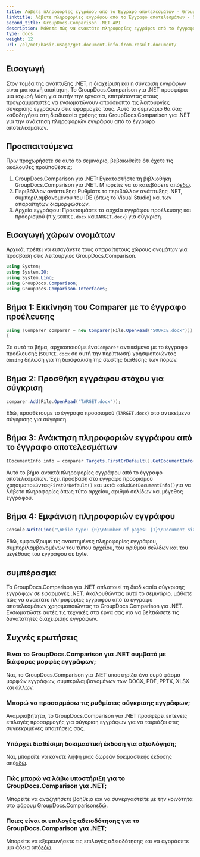 ```yaml
---
title: Λάβετε πληροφορίες εγγράφου από το Έγγραφο αποτελεσμάτων - GroupDocs.Comparison για .NET
linktitle: Λάβετε πληροφορίες εγγράφου από το Έγγραφο αποτελεσμάτων - GroupDocs.Comparison για .NET
second_title: GroupDocs.Comparison .NET API
description: Μάθετε πώς να ανακτάτε πληροφορίες εγγράφου από το έγγραφο αποτελεσμάτων χρησιμοποιώντας το GroupDocs.Comparison για .NET. Εύκολα βήματα που εξηγούνται για προγραμματιστές .NET.
type: docs
weight: 12
url: /el/net/basic-usage/get-document-info-from-result-document/
---
```

## Εισαγωγή
Στον τομέα της ανάπτυξης .NET, η διαχείριση και η σύγκριση εγγράφων είναι μια κοινή απαίτηση. Το GroupDocs.Comparison για .NET προσφέρει μια ισχυρή λύση για αυτήν την εργασία, επιτρέποντας στους προγραμματιστές να ενσωματώνουν απρόσκοπτα τις λειτουργίες σύγκρισης εγγράφων στις εφαρμογές τους. Αυτό το σεμινάριο θα σας καθοδηγήσει στη διαδικασία χρήσης του GroupDocs.Comparison για .NET για την ανάκτηση πληροφοριών εγγράφου από το έγγραφο αποτελεσμάτων. 
## Προαπαιτούμενα
Πριν προχωρήσετε σε αυτό το σεμινάριο, βεβαιωθείτε ότι έχετε τις ακόλουθες προϋποθέσεις:
1. GroupDocs.Comparison για .NET: Εγκαταστήστε τη βιβλιοθήκη GroupDocs.Comparison για .NET. Μπορείτε να το κατεβάσετε από[εδώ](https://releases.groupdocs.com/comparison/net/).
2. Περιβάλλον ανάπτυξης: Ρυθμίστε το περιβάλλον ανάπτυξης .NET, συμπεριλαμβανομένου του IDE (όπως το Visual Studio) και των απαραίτητων διαμορφώσεων.
3.  Αρχεία εγγράφου: Προετοιμάστε τα αρχεία εγγράφου προέλευσης και προορισμού (π.χ.`SOURCE.docx` και`TARGET.docx`) για σύγκριση.

## Εισαγωγή χώρων ονομάτων
Αρχικά, πρέπει να εισαγάγετε τους απαραίτητους χώρους ονομάτων για πρόσβαση στις λειτουργίες GroupDocs.Comparison.

```csharp
using System;
using System.IO;
using System.Linq;
using GroupDocs.Comparison;
using GroupDocs.Comparison.Interfaces;
```

## Βήμα 1: Εκκίνηση του Comparer με το έγγραφο προέλευσης
```csharp
using (Comparer comparer = new Comparer(File.OpenRead("SOURCE.docx")))
{
```
 Σε αυτό το βήμα, αρχικοποιούμε ένα`Comparer` αντικείμενο με το έγγραφο προέλευσης (`SOURCE.docx` σε αυτή την περίπτωση) χρησιμοποιώντας α`using` δήλωση για τη διασφάλιση της σωστής διάθεσης των πόρων.
## Βήμα 2: Προσθήκη εγγράφου στόχου για σύγκριση
```csharp
comparer.Add(File.OpenRead("TARGET.docx"));
```
Εδώ, προσθέτουμε το έγγραφο προορισμού (`TARGET.docx`) στο αντικείμενο σύγκρισης για σύγκριση.
## Βήμα 3: Ανάκτηση πληροφοριών εγγράφου από το έγγραφο αποτελεσμάτων
```csharp
IDocumentInfo info = comparer.Targets.FirstOrDefault().GetDocumentInfo();
```
 Αυτό το βήμα ανακτά πληροφορίες εγγράφου από το έγγραφο αποτελεσμάτων. Έχει πρόσβαση στο έγγραφο προορισμού χρησιμοποιώντας`FirstOrDefault()` και μετά καλεί`GetDocumentInfo()`για να λάβετε πληροφορίες όπως τύπο αρχείου, αριθμό σελίδων και μέγεθος εγγράφου.
## Βήμα 4: Εμφάνιση πληροφοριών εγγράφου
```csharp
Console.WriteLine("\nFile type: {0}\nNumber of pages: {1}\nDocument size: {2} bytes", info.FileType, info.PageCount, info.Size);
```
Εδώ, εμφανίζουμε τις ανακτημένες πληροφορίες εγγράφου, συμπεριλαμβανομένων του τύπου αρχείου, του αριθμού σελίδων και του μεγέθους του εγγράφου σε byte.

## συμπέρασμα
Το GroupDocs.Comparison για .NET απλοποιεί τη διαδικασία σύγκρισης εγγράφων σε εφαρμογές .NET. Ακολουθώντας αυτό το σεμινάριο, μάθατε πώς να ανακτάτε πληροφορίες εγγράφου από το έγγραφο αποτελεσμάτων χρησιμοποιώντας το GroupDocs.Comparison για .NET. Ενσωματώστε αυτές τις τεχνικές στα έργα σας για να βελτιώσετε τις δυνατότητες διαχείρισης εγγράφων.
## Συχνές ερωτήσεις
### Είναι το GroupDocs.Comparison για .NET συμβατό με διάφορες μορφές εγγράφων;
Ναι, το GroupDocs.Comparison για .NET υποστηρίζει ένα ευρύ φάσμα μορφών εγγράφων, συμπεριλαμβανομένων των DOCX, PDF, PPTX, XLSX και άλλων.
### Μπορώ να προσαρμόσω τις ρυθμίσεις σύγκρισης εγγράφων;
Αναμφισβήτητα, το GroupDocs.Comparison για .NET προσφέρει εκτενείς επιλογές προσαρμογής για σύγκριση εγγράφων για να ταιριάζει στις συγκεκριμένες απαιτήσεις σας.
### Υπάρχει διαθέσιμη δοκιμαστική έκδοση για αξιολόγηση;
 Ναι, μπορείτε να κάνετε λήψη μιας δωρεάν δοκιμαστικής έκδοσης από[εδώ](https://releases.groupdocs.com/).
### Πώς μπορώ να λάβω υποστήριξη για το GroupDocs.Comparison για .NET;
 Μπορείτε να αναζητήσετε βοήθεια και να συνεργαστείτε με την κοινότητα στο φόρουμ GroupDocs.Comparison[εδώ](https://forum.groupdocs.com/c/comparison/12).
### Ποιες είναι οι επιλογές αδειοδότησης για το GroupDocs.Comparison για .NET;
 Μπορείτε να εξερευνήσετε τις επιλογές αδειοδότησης και να αγοράσετε μια άδεια από[εδώ](https://purchase.groupdocs.com/buy).